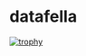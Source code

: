 # datafella

[![trophy](https://github-profile-trophy.vercel.app/?username=datafella)](https://github.com/ryo-ma/github-profile-trophy)
